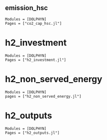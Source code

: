 ## emission_hsc
```@autodocs
Modules = [DOLPHYN]
Pages = ["co2_cap_hsc.jl"]
```

# h2_investment
```@autodocs
Modules = [DOLPHYN]
Pages = ["h2_investment.jl"]
```

# h2_non_served_energy
```@autodocs
Modules = [DOLPHYN]
pages = ["h2_non_served_energy.jl"]
```

# h2_outputs
```@autodocs
Modules = [DOLPHYN]
Pages = ["h2_outputs.jl"]
```

